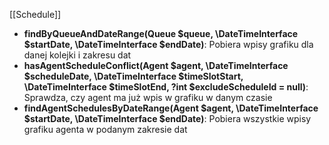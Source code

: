 [[Schedule]]

- **findByQueueAndDateRange(Queue $queue, \DateTimeInterface $startDate, \DateTimeInterface $endDate)**: Pobiera wpisy grafiku dla danej kolejki i zakresu dat
- **hasAgentScheduleConflict(Agent $agent, \DateTimeInterface $scheduleDate, \DateTimeInterface $timeSlotStart, \DateTimeInterface $timeSlotEnd, ?int $excludeScheduleId = null)**: Sprawdza, czy agent ma już wpis w grafiku w danym czasie
- **findAgentSchedulesByDateRange(Agent $agent, \DateTimeInterface $startDate, \DateTimeInterface $endDate)**: Pobiera wszystkie wpisy grafiku agenta w podanym zakresie dat 
 